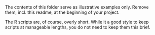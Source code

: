The contents of this folder serve as illustrative examples only. Remove them, incl. this readme, at the beginning of your project.

The R scripts are, of course, overly short. While it a good style to keep scripts at manageable lengths, you do not need to keep them this brief.
